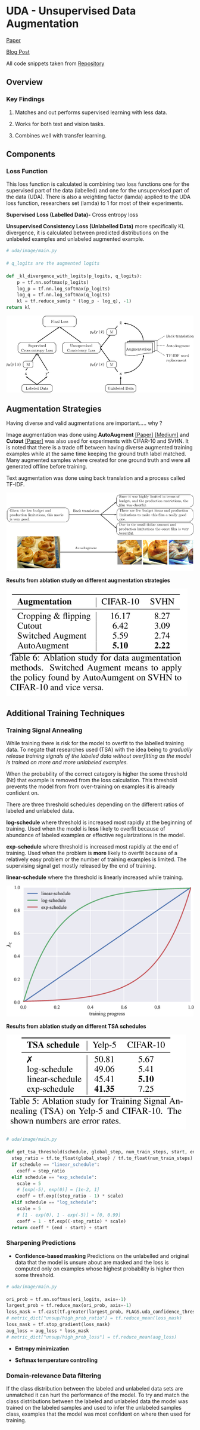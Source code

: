 # UDA - Unsupervised Data Augmentation

[Paper](https://arxiv.org/abs/1904.12848)

[Blog Post](https://ai.googleblog.com/2019/07/advancing-semi-supervised-learning-with.html)

All code snippets taken from [Repository](https://github.com/google-research/uda)

## Overview

### Key Findings

1. Matches and out performs supervised learning with less data.

2. Works for both text and vision tasks.

3. Combines well with transfer learning.

## Components

###  Loss Function

This loss function is calculated is combining two loss functions one for the supervised part of the data (labelled) and one for the unsupervised part of the data (UDA). There is also a weighting factor (lamda) applied to the UDA loss function, researchers set (lamda) to 1 for most of their experiments.
 
**Supervised Loss (Labelled Data)-**  Cross entropy loss

**Unsupervised Consistency Loss (Unlabelled Data)** more specifically KL divergence, it is calculated between predicted distributions on the unlabeled examples and unlabeled augmented example.

```Python
# uda/image/main.py

# q_logits are the augmented logits 

def _kl_divergence_with_logits(p_logits, q_logits):
    p = tf.nn.softmax(p_logits)
    log_p = tf.nn.log_softmax(p_logits)
    log_q = tf.nn.log_softmax(q_logits)
    kl = tf.reduce_sum(p * (log_p - log_q), -1)
return kl

```

![loss function](./assets/4-Figure1-1.png)

## Augmentation Strategies

Having diverse and valid augmentations are important..... why ?

Image augmentation was done using  **AutoAugment** [[Paper]](https://ai.googleblog.com/2018/06/improving-deep-learning-performance.html) [[Medium]](https://towardsdatascience.com/how-to-improve-your-image-classifier-with-googles-autoaugment-77643f0be0c9) and **Cutout** [[Paper]](https://arxiv.org/abs/1708.04552) was also used for experiments with CIFAR-10 and SVHN. It is noted that there is a trade off between having diverse augmented training examples while at the same time keeping the ground truth label matched. Many augmented samples where created for one ground truth and were all generated offline before training.

Text augmentation was done using back translation and a process called TF-IDF.

![UDA Data augmentation](./assets/UDA-augmentation.png)

**Results from ablation study on different augmentation strategies**

![augmentation results](./assets/aug-results.png)


## Additional Training Techniques

### Training Signal Annealing

While training there is risk for the model to overfit to the labelled training data. To negate that researches used (TSA) with the idea being to *gradually release training signals of the labeled data without overfitting as the model is trained on more and more unlabeled examples.*

When the probability of the correct category is higher the some threshold (Nt) that example is removed from the loss calculation. This threshold prevents the model from from over-training on examples it is already confident on.

There are three threshold schedules depending on the different ratios of labeled and unlabeled data.

**log-schedule** where threshold is increased most rapidly at the beginning of training. Used when the model is **less** likely to overfit because of abundance of labeled examples or effective regularizations in the model.

**exp-schedule** where threshold is increased most rapidly at the end of training. Used when the problem is **more** likely to overfit because of a relatively easy problem or the number of training examples is limited. The supervising signal get mostly released by the end of training.

**linear-schedule** where the threshold is linearly increased while training.

![training signal schedules](./assets/5-Figure2-1.png)

**Results from ablation study on different TSA schedules**

![training signal results](./assets/tsa-results.png)


```Python
# uda/image/main.py

def get_tsa_threshold(schedule, global_step, num_train_steps, start, end):
  step_ratio = tf.to_float(global_step) / tf.to_float(num_train_steps)
  if schedule == "linear_schedule":
    coeff = step_ratio
  elif schedule == "exp_schedule":
    scale = 5
    # [exp(-5), exp(0)] = [1e-2, 1]
    coeff = tf.exp((step_ratio - 1) * scale)
  elif schedule == "log_schedule":
    scale = 5
    # [1 - exp(0), 1 - exp(-5)] = [0, 0.99]
    coeff = 1 - tf.exp((-step_ratio) * scale)
  return coeff * (end - start) + start
```

### Sharpening Predictions

- **Confidence-based masking** Predictions on the unlabelled and original data that the model is unsure about are masked and the loss is computed only on examples whose highest probability is higher then some threshold.

```python
# uda/image/main.py

ori_prob = tf.nn.softmax(ori_logits, axis=-1)
largest_prob = tf.reduce_max(ori_prob, axis=-1)
loss_mask = tf.cast(tf.greater(largest_prob, FLAGS.uda_confidence_thresh), tf.float32)
# metric_dict["unsup/high_prob_ratio"] = tf.reduce_mean(loss_mask)
loss_mask = tf.stop_gradient(loss_mask)
aug_loss = aug_loss * loss_mask
# metric_dict["unsup/high_prob_loss"] = tf.reduce_mean(aug_loss)

```

- **Entropy minimization**

- **Softmax temperature controlling**

### Domain-relevance Data filtering

If the class distribution between the labeled and unlabeled data sets are unmatched it can hurt the performance of the model. To try and match the class distributions between the labeled and unlabeled data the model was trained on the labeled samples and used to infer the unlabeled samples class, examples that the model was most confident on where then used for training.